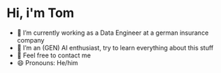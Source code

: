 # Hi, i'm Tom

- 🔭 I’m currently working as a Data Engineer at a german insurance company
- 🌱 I’m an (GEN) AI enthusiast, try to learn everything about this stuff
- 💬 Feel free to contact me
- 😄 Pronouns: He/him

